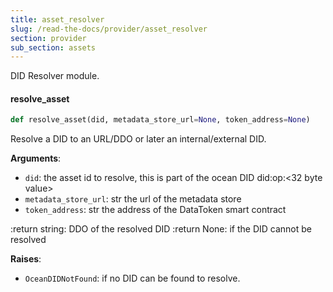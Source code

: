 ```yaml
---
title: asset_resolver
slug: /read-the-docs/provider/asset_resolver
section: provider
sub_section: assets
---
```

DID Resolver module.

#### resolve\_asset

```python
def resolve_asset(did, metadata_store_url=None, token_address=None)
```

Resolve a DID to an URL/DDO or later an internal/external DID.

**Arguments**:

- `did`: the asset id to resolve, this is part of the ocean
DID did:op:<32 byte value>
- `metadata_store_url`: str the url of the metadata store
- `token_address`: str the address of the DataToken smart contract

:return string: DDO of the resolved DID
:return None: if the DID cannot be resolved

**Raises**:

- `OceanDIDNotFound`: if no DID can be found to resolve.

